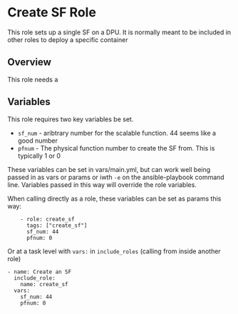 # Create SF Role

This role sets up a single SF on a DPU. It is normally meant to be included in other roles to deploy a specific container


## Overview

This role needs a 

## Variables
This role requires two key variables be set.
* `sf_num` - aribtrary number for the scalable function. 44 seems like a good number
* `pfnum` - The physical function number to create the SF from. This is typically 1 or 0

These variables can be set in vars/main.yml, but can work well being passed in as vars or params or iwth `-e` on the ansible-playbook command line. Variables passed in this way will override the role variables.

When calling directly as a role, these variables can be set as params this way:
```
    - role: create_sf
      tags: ["create_sf"]
      sf_num: 44
      pfnum: 0
```

Or at a task level with `vars:` in `include_roles` (calling from inside another role)
```
- name: Create an SF
  include_role:
    name: create_sf
  vars:
    sf_num: 44
    pfnum: 0
```


